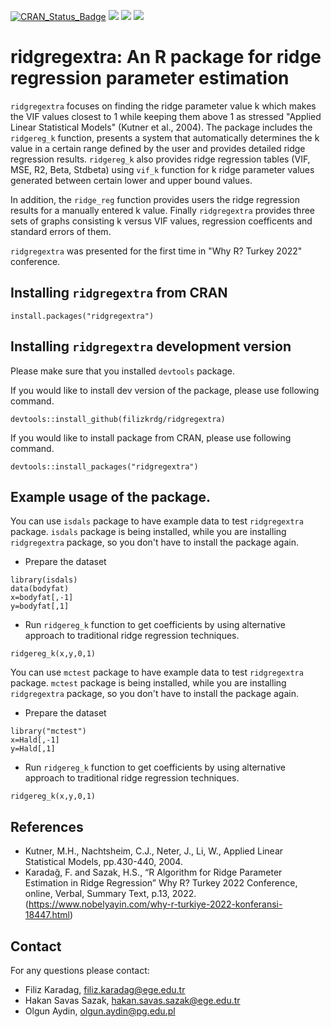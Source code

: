 [![CRAN_Status_Badge](http://www.r-pkg.org/badges/version/ridgregextra?color=green)](https://cran.r-project.org/package=ridgregextra)
[![](http://cranlogs.r-pkg.org/badges/grand-total/ridgregextra?color=green)](https://cran.r-project.org/package=ridgregextra)
[![](http://cranlogs.r-pkg.org/badges/ridgregextra?color=green)](https://cran.r-project.org/package=ridgregextra)
[![](http://cranlogs.r-pkg.org/badges/last-week/ridgregextra?color=green)](https://cran.r-project.org/package=ridgregextra)

# ridgregextra: An R package for ridge regression parameter estimation

`ridgregextra` focuses on finding the ridge parameter value k which makes the VIF values closest to 1 while keeping them above 1 as stressed "Applied Linear Statistical Models" (Kutner et al., 2004). The package includes the `ridgereg_k` function, presents a system that automatically determines the k value in a certain range defined by the user and provides detailed ridge regression results. `ridgereg_k` also provides ridge regression tables (VIF, MSE, R2, Beta, Stdbeta) using `vif_k` function for k ridge parameter values generated between certain lower and upper bound values. 

In addition, the `ridge_reg` function provides users the ridge regression results for a manually entered k value. Finally `ridgregextra` provides three sets of graphs consisting k versus VIF values,  regression coefficents and standard errors of them.

`ridgregextra` was presented for the first time in "Why R? Turkey 2022" conference.

## Installing `ridgregextra` from CRAN

```
install.packages("ridgregextra")
```


## Installing `ridgregextra` development version


Please make sure that you installed `devtools` package. 

If you would like to install dev version of the package, please use following command.


```
devtools::install_github(filizkrdg/ridgregextra)
```

If you would like to install package from CRAN, please use following command.

```
devtools::install_packages("ridgregextra")
```


## Example usage of the package.

You can use `isdals` package to have example data to test `ridgregextra` package. `isdals` package is being installed, while you are installing `ridgregextra` package, so you don't have to install the package again.

- Prepare the dataset  

```
library(isdals)
data(bodyfat)
x=bodyfat[,-1]
y=bodyfat[,1]
```  

- Run `ridgereg_k`  function to get coefficients by using alternative approach to traditional ridge regression techniques.

```
ridgereg_k(x,y,0,1)

```

You can use `mctest` package to have example data to test `ridgregextra` package. `mctest` package is being installed, while you are installing `ridgregextra` package, so you don't have to install the package again.

- Prepare the dataset  

```
library("mctest")
x=Hald[,-1]
y=Hald[,1]
```  

- Run `ridgereg_k` function to get coefficients by using alternative approach to traditional ridge regression techniques.

```
ridgereg_k(x,y,0,1)
```


## References

- Kutner, M.H., Nachtsheim, C.J., Neter, J., Li, W., Applied Linear Statistical Models, pp.430-440, 2004.
- Karadağ, F. and Sazak, H.S., “R Algorithm for Ridge Parameter Estimation in Ridge Regression” Why R? Turkey 2022 Conference, online, Verbal, Summary Text, p.13, 2022. (https://www.nobelyayin.com/why-r-turkiye-2022-konferansi-18447.html)

## Contact

For any questions please contact:

- Filiz Karadag, filiz.karadag@ege.edu.tr
- Hakan Savas Sazak, hakan.savas.sazak@ege.edu.tr
- Olgun Aydin, olgun.aydin@pg.edu.pl

